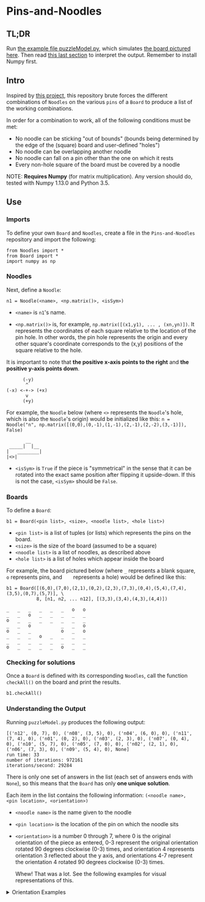 # Pins-and-Noodles
## TL;DR

Run [the example file puzzleModel.py](puzzleModel.py), which simulates [the board pictured here](pins%20and%20noodles.jpg). Then read [this last section](#understanding-the-output) to interpret the output. Remember to install Numpy first.

## Intro

Inspired by [this project](pins%20and%20noodles.jpg), this repository brute forces the different combinations of `Noodles` on the various `pins` of a `Board` to produce a list of the working combinations.

In order for a combination to work, all of the following conditions must be met:
 - No noodle can be sticking "out of bounds" 
   (bounds being determined by the edge of the (square) board and user-defined "holes")
 - No noodle can be overlapping another noodle
 - No noodle can fall on a pin other than the one on which it rests
 - Every non-hole square of the board must be covered by a noodle
 
 NOTE: **Requires Numpy** (for matrix multiplication). Any version should do, tested with Numpy 1.13.0 and Python 3.5.
 
 ## Use
 
 ### Imports
 
 To define your own `Board` and `Noodles`, create a file in the `Pins-and-Noodles` repository and import the following:
 ```
 from Noodles import *
 from Board import *
 import numpy as np
 ```
 ### Noodles
 
 Next, define a `Noodle`:
 ```
 n1 = Noodle(<name>, <np.matrix()>, <isSym>)
 ```
  - `<name>` is `n1`'s name.
 
  - `<np.matrix()>` is, for example, `np.matrix([(x1,y1), ... , (xn,yn)])`. It represents the coordinates of each square relative to the location of the pin hole. In other words, the pin hole represents the origin and every other square's coordinate corresponds to the (x,y) positions of the square relative to the hole. 
  
  It is important to note that **the positive x-axis points to the right** and **the positive y-axis points down**. 
  
  ```
        (-y)
         ^
(-x) <-+-> (+x)
         v
        (+y)
  ```
  
  For example, the `Noodle` below (where `<>` represents the `Noodle`'s hole, which is also the `Noodle`'s origin)  would be initialized like this: `n = Noodle("n", np.matrix([(0,0),(0,-1),(1,-1),(2,-1),(2,-2),(3,-1)]), False)`
 ```
        __ 
  _____|  |__ 
 |   ________|
 |<>| 
 ```
 
  - `<isSym>` is `True` if the piece is "symmetrical" in the sense that it can be rotated into the exact same position after flipping it upside-down. If this is not the case, `<isSym>` should be `False`.
  ### Boards
  To define a `Board`:
  ```
  b1 = Board(<pin list>, <size>, <noodle list>, <hole list>)
  ```
   - `<pin list>` is a list of tuples (or lists) which represents the pins on the board. 
   - `<size>` is the size of the board (assumed to be a square)
   - `<noodle list>` is a list of noodles, as described above
   - `<hole list>` is a list of holes which appear inside the board
   
   For example, the board pictured below (where ` _ ` represents a blank square, ` o ` represents pins, and `   ` represents a hole) would be defined like this: 
   ```
   b1 = Board([(6,0),(7,0),(2,1),(0,2),(2,3),(7,3),(0,4),(5,4),(7,4),(3,5),(0,7),(5,7)], \
              8, [n1, n2, ... n12], [(3,3),(3,4),(4,3),(4,4)])
   ```
   ```
_	_	_	_	_	_	o	o	
_	_	o	_	_	_	_	_	
o	_	_	_	_	_	_	_	
_	_	o	 	 	_	_	o	
o	_	_	 	 	o	_	o	
_	_	_	o	_	_	_	_	
_	_	_	_	_	_	_	_	
o	_	_	_	_	o	_	_
```
### Checking for solutions
 Once a `Board` is defined with its corresponding `Noodles`, call the function `checkAll()` on the board and print the results.
 ```
 b1.checkAll()
 ```
 
### Understanding the Output
  Running `puzzleModel.py` produces the following output:
  ```
[('n12', (0, 7), 0), ('n08', (3, 5), 0), ('n04', (6, 0), 0), ('n11', (7, 4), 0), ('n01', (0, 2), 0), ('n03', (2, 3), 0), ('n07', (0, 4), 0), ('n10', (5, 7), 0), ('n05', (7, 0), 0), ('n02', (2, 1), 0), ('n06', (7, 3), 0), ('n09', (5, 4), 0), None]
run time: 33
number of iterations: 972161
iterations/second: 29284
  ```
  There is only one set of answers in the list (each set of answers ends with `None`), so this means that the `Board` has only **one unique solution**.
  
  Each item in the list contains the following information: `(<noodle name>, <pin location>, <orientation>)`
  - `<noodle name>` is the name given to the noodle
  - `<pin location>` is the location of the pin on which the noodle sits
  - `<orientation>` is a number 0 through 7, where 0 is the original orientation of the piece as entered, 0-3 represent the original orientation rotated 90 degrees clockwise (0-3) times, and orientation 4 represents orientation 3 reflected about the y axis, and orientations 4-7 represent the orientation 4 rotated 90 degrees clockwise (0-3) times.
  
    Whew! That was a lot. See the following examples for visual representations of this.
  <details>
 <summary>Orientation Examples</summary>
 
  orientation 0:
 ```
        __
  _____|  |__
 |   ________|
 |<>|
 ```
 
  orientation 1:
 ```
  _____
 |<>   |__
    |   __|
    |__|
 ```
 
   orientation 2:
 ```
  ______|<>|
 |__    ___|
    |__|
 ```
 
   orientation 3:
 ```
     __
  __|  |
 |__   |__
    |___<>|
 ```
 
   orientation 4:
 ```
     __
    |  |__
  __|   __|
 |<> __|
 ```

   orientation 5:
 ```
 |<>|______
 |__    ___|
    |__|
 ```
  orientation 6:
 ```
     _____
  __|   <>|
 |__   |
    |__|
 ```
   orientation 7:
 ```
     __
  __|  |__
 |_____   |
       |<>|
 ```
</details>
  
